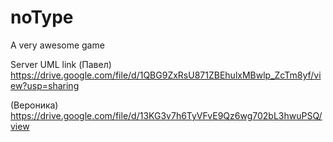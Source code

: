 # noType
A very awesome game


Server UML link (Павел)
https://drive.google.com/file/d/1QBG9ZxRsU871ZBEhulxMBwlp_ZcTm8yf/view?usp=sharing

(Вероника)
https://drive.google.com/file/d/13KG3v7h6TyVFvE9Qz6wg702bL3hwuPSQ/view
